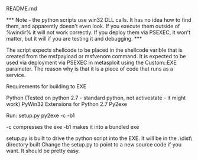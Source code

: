 README.md

*** Note - the python scripts use win32 DLL calls. It has no idea how to find them, and apparently doesn't even look.
If you execute them outside of %windir% it will not work correctly. If you deploy them via PSEXEC, it won't matter, but it will if you
are testing it and debugging. ***

The script expects shellcode to be placed in the shellcode varible that is created from the msfpayload or msfvenom command.
It is expected to be used via deployment via PSEXEC in metasploit using the Custom::EXE parameter.
The reason why is that it is a piece of code that runs as a service. 

Requirements for building to EXE

Python (Tested on python 2.7 - standard python, not activestate - it might work)
PyWin32 Extensions for Python 2.7
Py2exe

Run: setup.py py2exe -c -b1

-c compresses the exe
-b1 makes it into a bundled exe

setup.py is built to drive the python script into the EXE. It will be in the .\dist\ directory built
Change the setup.py to point to a new source code if you want. It should be pretty easy.


